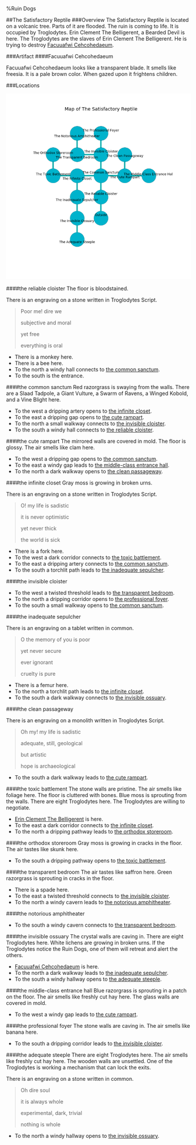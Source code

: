 %Ruin Dogs

##The Satisfactory Reptile
###Overview
The Satisfactory Reptile is located on a volcanic tree. Parts of it are flooded. The ruin is coming to life. It is occupied by Troglodytes. <a name="Erin-Clement-The-Belligerent"></a>Erin Clement The Belligerent, a Bearded Devil is here. The Troglodytes are the slaves of Erin Clement The Belligerent. He  is trying to destroy [Facuuafwi Cehcohedaeum](#Facuuafwi-Cehcohedaeum). 



###Artifact
####<a name="Facuuafwi-Cehcohedaeum"></a>Facuuafwi Cehcohedaeum


Facuuafwi Cehcohedaeum looks like a transparent blade. It smells like freesia. It is a pale brown color. When gazed upon it frightens children. 





###Locations


![](../v2/images/The-Satisfactory-Reptile.png)

####<a name="the-reliable-cloister"></a>the reliable cloister
The floor is bloodstained. 

There is an engraving on a stone written in Troglodytes Script. 

> Poor me! dire we
>
> subjective and moral
>
> yet free
>
> everything is oral
>


* There is a monkey here.
* There is a bee here.
* To the north a windy hall connects to [the common sanctum](#the-common-sanctum).
* To the south is the entrance.


####<a name="the-common-sanctum"></a>the common sanctum
Red razorgrass is swaying from the walls. There are a Slaad Tadpole, a Giant Vulture, a Swarm of Ravens, a Winged Kobold, and a Vine Blight here. 



* To the west a dripping artery opens to [the infinite closet](#the-infinite-closet).
* To the east a dripping gap opens to [the cute rampart](#the-cute-rampart).
* To the north a small walkway connects to [the invisible cloister](#the-invisible-cloister).
* To the south a windy hall connects to [the reliable cloister](#the-reliable-cloister).


####<a name="the-cute-rampart"></a>the cute rampart
The mirrored walls are covered in mold. The floor is glossy. The air smells like clam here. 



* To the west a dripping gap opens to [the common sanctum](#the-common-sanctum).
* To the east a windy gap leads to [the middle-class entrance hall](#the-middle-class-entrance-hall).
* To the north a dark walkway opens to [the clean passageway](#the-clean-passageway).


####<a name="the-infinite-closet"></a>the infinite closet
Gray moss is growing in broken urns. 

There is an engraving on a stone written in Troglodytes Script. 

> O! my life is sadistic
>
> it is never optimistic
>
> yet never thick
>
> the world is sick
>


* There is a fork here.
* To the west a dark corridor connects to [the toxic battlement](#the-toxic-battlement).
* To the east a dripping artery connects to [the common sanctum](#the-common-sanctum).
* To the south a torchlit path leads to [the inadequate sepulcher](#the-inadequate-sepulcher).


####<a name="the-invisible-cloister"></a>the invisible cloister




* To the west a twisted threshold leads to [the transparent bedroom](#the-transparent-bedroom).
* To the north a dripping corridor opens to [the professional foyer](#the-professional-foyer).
* To the south a small walkway opens to [the common sanctum](#the-common-sanctum).


####<a name="the-inadequate-sepulcher"></a>the inadequate sepulcher


There is an engraving on a tablet written in common. 

> O the memory of you is poor
>
> yet never secure
>
> ever ignorant
>
> cruelty is pure
>


* There is a femur here.
* To the north a torchlit path leads to [the infinite closet](#the-infinite-closet).
* To the south a dark walkway connects to [the invisible ossuary](#the-invisible-ossuary).


####<a name="the-clean-passageway"></a>the clean passageway


There is an engraving on a monolith written in Troglodytes Script. 

> Oh my! my life is sadistic
>
> adequate, still, geological
>
> but artistic
>
> hope is archaeological
>


* To the south a dark walkway leads to [the cute rampart](#the-cute-rampart).


####<a name="the-toxic-battlement"></a>the toxic battlement
The stone walls are pristine. The air smells like foliage here. The floor is cluttered with bones. Blue moss is sprouting from the walls. There are eight Troglodytes here. The Troglodytes are willing to negotiate. 



* [Erin Clement The Belligerent](#Erin-Clement-The-Belligerent) is here.
* To the east a dark corridor connects to [the infinite closet](#the-infinite-closet).
* To the north a dripping pathway leads to [the orthodox storeroom](#the-orthodox-storeroom).


####<a name="the-orthodox-storeroom"></a>the orthodox storeroom
Gray moss is growing in cracks in the floor. The air tastes like skunk here. 



* To the south a dripping pathway opens to [the toxic battlement](#the-toxic-battlement).


####<a name="the-transparent-bedroom"></a>the transparent bedroom
The air tastes like saffron here. Green razorgrass is sprouting in cracks in the floor. 



* There is a spade here.
* To the east a twisted threshold connects to [the invisible cloister](#the-invisible-cloister).
* To the north a windy cavern leads to [the notorious amphitheater](#the-notorious-amphitheater).


####<a name="the-notorious-amphitheater"></a>the notorious amphitheater




* To the south a windy cavern connects to [the transparent bedroom](#the-transparent-bedroom).


####<a name="the-invisible-ossuary"></a>the invisible ossuary
The crystal walls are caving in. There are eight Troglodytes here. White lichens are growing in broken urns. If the Troglodytes notice the Ruin Dogs, one of them will retreat and alert the others. 



* [Facuuafwi Cehcohedaeum](#Facuuafwi-Cehcohedaeum) is here.
* To the north a dark walkway leads to [the inadequate sepulcher](#the-inadequate-sepulcher).
* To the south a windy hallway opens to [the adequate steeple](#the-adequate-steeple).


####<a name="the-middle-class-entrance-hall"></a>the middle-class entrance hall
Blue razorgrass is sprouting in a patch on the floor. The air smells like freshly cut hay here. The glass walls are covered in mold. 



* To the west a windy gap leads to [the cute rampart](#the-cute-rampart).


####<a name="the-professional-foyer"></a>the professional foyer
The stone walls are caving in. The air smells like banana here. 



* To the south a dripping corridor leads to [the invisible cloister](#the-invisible-cloister).


####<a name="the-adequate-steeple"></a>the adequate steeple
There are eight Troglodytes here. The air smells like freshly cut hay here. The wooden walls are unsettled. One of the Troglodytes is working a mechanism that can lock the exits. 

There is an engraving on a stone written in common. 

> Oh dire soul
>
> it is always whole
>
> experimental, dark, trivial
>
> nothing is whole
>


* To the north a windy hallway opens to [the invisible ossuary](#the-invisible-ossuary).


